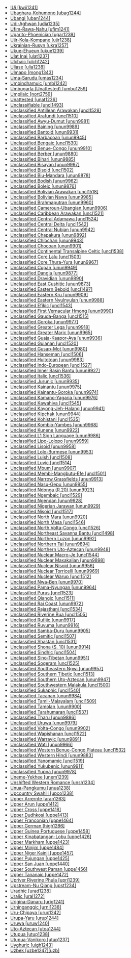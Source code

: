 - [!Ui [kwii1241]](tree/tuuu1241/kwii1241/md.ini)
- [Ubaghara-Kohumono [ubag1244]](tree/atla1278/volt1241/benu1247/delt1251/uppe1418/cent2027/nort2790/ubag1244/md.ini)
- [Ubangi [uban1244]](tree/atla1278/volt1241/nort3149/came1255/uban1244/md.ini)
- [Udi-Aghwan [udia1235]](tree/nakh1245/dagh1238/lezg1248/nucl1321/east2790/udia1235/md.ini)
- [Ufim-Rawa-Nahu [ufim1241]](tree/nucl1709/fini1244/fini1245/gusa1245/ufim1241/md.ini)
- [Ugarito-Phoenician [ugar1239]](tree/afro1255/semi1276/west2786/cent2236/nort3165/cana1267/ugar1239/md.ini)
- [Ujir-Kola-Kompane [ujir1238]](tree/aust1307/mala1545/aruu1241/ujir1238/md.ini)
- [Ukrainian-Rusyn [ukra1257]](tree/indo1319/clas1257/balt1263/slav1255/east1426/ukra1257/md.ini)
- [Ukue-Ehueun [ukue1239]](tree/atla1278/volt1241/benu1247/akpe1249/edoi1239/nort3183/osse1244/ukue1239/md.ini)
- [Ulat Inai [ulat1237]](tree/aust1307/mala1545/nunu1252/thre1238/amal1243/nort3221/ulat1237/md.ini)
- [Ulchaic [ulch1242]](tree/tung1282/orok1264/ulch1242/md.ini)
- [Uliase [ulia1238]](tree/aust1307/mala1545/nunu1252/piru1243/east2752/sole1243/sera1270/ulia1238/md.ini)
- [Ulmapo [mong1343]](tree/kera1258/mong1343/md.ini)
- [Uma-Sarudu [umas1234]](tree/aust1307/mala1545/cele1242/kail1255/nort2898/umas1234/md.ini)
- [Umbindhamuic [umbi1242]](tree/pama1250/pama1251/comp1236/nort3256/umbi1242/md.ini)
- [Umbugarla (Unattested) [umbu1259]](tree/unat1236/umbu1259/md.ini)
- [Umpilaic [nort2759]](tree/pama1250/pama1251/comp1236/nort3256/nort2759/md.ini)
- [Unattested [unat1236]](tree/unat1236/md.ini)
- [Unclassifiable [uncl1493]](tree/uncl1493/md.ini)
- [Unclassified Antillean Arawakan [uncl1528]](tree/araw1281/cari1281/anti1247/uncl1528/md.ini)
- [Unclassified Arafundi [uncl1510]](tree/araf1243/uncl1510/md.ini)
- [Unclassified Awyu-Dumut [unun9981]](tree/nucl1709/cent2116/awyu1265/grea1275/awyu1263/unun9981/md.ini)
- [Unclassified Baining [unun9989]](tree/bain1263/unun9989/md.ini)
- [Unclassified Bantoid [unun9931]](tree/atla1278/volt1241/benu1247/bant1294/unun9931/md.ini)
- [Unclassified Barbacoan [unun9945]](tree/barb1265/unun9945/md.ini)
- [Unclassified Bengaic [uncl1530]](tree/atla1278/volt1241/benu1247/bant1294/sout3152/narr1281/bant1295/sawa1251/beng1289/uncl1530/md.ini)
- [Unclassified Benue-Congo [unun9910]](tree/atla1278/volt1241/benu1247/unun9910/md.ini)
- [Unclassified Berber [unun9880]](tree/afro1255/berb1260/unun9880/md.ini)
- [Unclassified Bihari [unun9885]](tree/indo1319/clas1257/indo1320/indo1321/midd1375/cont1248/midl1245/shau1239/biha1245/unun9885/md.ini)
- [Unclassified Bisayan [unun9997]](tree/aust1307/mala1545/grea1284/cent2246/bisa1268/unun9997/md.ini)
- [Unclassified Bisoid [uncl1502]](tree/sino1245/burm1265/lolo1265/lolo1267/hani1249/biso1244/biso1241/uncl1502/md.ini)
- [Unclassified Biu-Mandara [unun9878]](tree/afro1255/chad1250/bium1280/unun9878/md.ini)
- [Unclassified Bodish [unun9962]](tree/sino1245/bodi1256/bodi1257/unun9962/md.ini)
- [Unclassified Boleic [unun9876]](tree/afro1255/chad1250/west2785/west2714/west2799/west2715/bole1261/unun9876/md.ini)
- [Unclassified Bolivian Arawakan [uncl1518]](tree/araw1281/sout3131/boli1260/uncl1518/md.ini)
- [Unclassified Bolivian Nawa [unun9985]](tree/pano1259/pano1256/main1279/pano1257/boli1261/unun9985/md.ini)
- [Unclassified Brahmaputran [unun9960]](tree/sino1245/brah1260/unun9960/md.ini)
- [Unclassified Cameroun-Ubangian [unun9906]](tree/atla1278/volt1241/nort3149/came1255/unun9906/md.ini)
- [Unclassified Caribbean Arawakan [uncl1521]](tree/araw1281/cari1281/uncl1521/md.ini)
- [Unclassified Central Adamawa [uncl1524]](tree/atla1278/volt1241/nort3149/came1255/samb1322/uncl1524/md.ini)
- [Unclassified Central Delta [uncl1542]](tree/atla1278/volt1241/benu1247/delt1251/cent2028/uncl1542/md.ini)
- [Unclassified Central Nubian [unun9942]](tree/nubi1251/cent2232/unun9942/md.ini)
- [Unclassified Chapakura [unun9892]](tree/chap1271/unun9892/md.ini)
- [Unclassified Chibchan [unun9943]](tree/chib1249/core1252/unun9943/md.ini)
- [Unclassified Chocoan [unun9901]](tree/choc1280/unun9901/md.ini)
- [Unclassified Continental Transalpine Celtic [uncl1538]](tree/indo1319/clas1257/celt1248/nucl1715/tgbc1234/cont1249/uncl1538/md.ini)
- [Unclassified Core Lalu [uncl1503]](tree/sino1245/burm1265/lolo1265/lolo1267/nili1235/liso1234/nucl1734/lisu1252/lalu1234/lalo1240/grea1292/core1258/uncl1503/md.ini)
- [Unclassified Core Thura-Yura [unun9967]](tree/pama1250/aran1266/thur1253/core1260/unun9967/md.ini)
- [Unclassified Cupan [unun9949]](tree/utoa1244/nort2953/cali1246/cupa1239/unun9949/md.ini)
- [Unclassified Dangla [unun9877]](tree/afro1255/chad1250/east2632/east2633/east2709/dang1275/dang1276/unun9877/md.ini)
- [Unclassified Dravidian [unun9890]](tree/drav1251/unun9890/md.ini)
- [Unclassified East Cushitic [unun9873]](tree/afro1255/cush1243/east2699/unun9873/md.ini)
- [Unclassified Eastern Beboid [uncl1497]](tree/atla1278/volt1241/benu1247/bant1294/sout3152/bebo1243/east2730/uncl1497/md.ini)
- [Unclassified Eastern Kru [unun9909]](tree/krua1234/east2415/unun9909/md.ini)
- [Unclassified Eastern Nyulnyulan [unun9988]](tree/nyul1248/east2381/unun9988/md.ini)
- [Unclassified Efikic [uncl1543]](tree/atla1278/volt1241/benu1247/delt1251/obol1242/nucl1838/cent2253/efik1244/uncl1543/md.ini)
- [Unclassified First Vernacular Hmong [unun9990]](tree/hmon1336/hmon1337/nucl1714/nucl1720/west2803/grea1295/chua1248/firs1234/huam1250/unun9990/md.ini)
- [Unclassified Gauda-Banga [uncl1515]](tree/indo1319/clas1257/indo1320/indo1321/midd1375/cont1248/indo1323/oriy1254/gaud1237/gaud1238/uncl1515/md.ini)
- [Unclassified Goroka [unun9977]](tree/nucl1709/kain1273/goro1272/unun9977/md.ini)
- [Unclassified Greater Lega [unun9918]](tree/atla1278/volt1241/benu1247/bant1294/sout3152/narr1281/east2731/nyan1317/unun9918/md.ini)
- [Unclassified Greater Maric [unun9965]](tree/pama1250/grea1282/unun9965/md.ini)
- [Unclassified Guaja-Kaapor-Ava [unun9936]](tree/tupi1275/east2909/mawe1252/awet1245/tupi1276/tupi1281/guaj1258/unun9936/md.ini)
- [Unclassified Guianan [uncl1520]](tree/cari1283/guia1242/uncl1520/md.ini)
- [Unclassified Gusap-Mot [unun9980]](tree/nucl1709/fini1244/fini1245/gusa1245/unun9980/md.ini)
- [Unclassified Hanseman [uncl1506]](tree/nucl1709/mada1298/croi1234/mabu1247/hans1243/uncl1506/md.ini)
- [Unclassified Huitotoan [unun9983]](tree/huit1251/unun9983/md.ini)
- [Unclassified Indo-European [uncl1527]](tree/indo1319/uncl1527/md.ini)
- [Unclassified Inner Basin Bantu [unun9927]](tree/atla1278/volt1241/benu1247/bant1294/sout3152/narr1281/cent2260/nort3376/inne1246/unun9927/md.ini)
- [Unclassified Italic [uncl1536]](tree/indo1319/clas1257/ital1284/uncl1536/md.ini)
- [Unclassified Jurunic [unun9935]](tree/tupi1275/east2909/yuru1262/unun9935/md.ini)
- [Unclassified Kainantu [unun9975]](tree/nucl1709/kain1273/kain1274/unun9975/md.ini)
- [Unclassified Kainantu-Goroka [unun9974]](tree/nucl1709/kain1273/unun9974/md.ini)
- [Unclassified Kamano-Yagaria [unun9976]](tree/nucl1709/kain1273/goro1272/nucl1760/nucl1756/kama1374/unun9976/md.ini)
- [Unclassified Kawahiva [uncl1545]](tree/tupi1275/east2909/mawe1252/awet1245/tupi1276/tupi1280/kawa1296/uncl1545/md.ini)
- [Unclassified Kayong-Jeh-Halang [unun9941]](tree/aust1305/bahn1264/nort3150/jehh1244/unun9941/md.ini)
- [Unclassified Kipchak [unun9944]](tree/turk1311/comm1245/kipc1240/kipc1239/unun9944/md.ini)
- [Unclassified Kohistani [uncl1535]](tree/indo1319/clas1257/indo1320/indo1321/midd1375/dard1244/nucl1819/kohi1251/uncl1535/md.ini)
- [Unclassified Kombio-Yambes [unun9968]](tree/nucl1708/komb1276/komb1271/unun9968/md.ini)
- [Unclassified Kunene [unun9922]](tree/atla1278/volt1241/benu1247/bant1294/sout3152/narr1281/cent2260/njil1234/sout3233/kune1234/unun9922/md.ini)
- [Unclassified L1 Sign Language [unun9986]](tree/sign1238/deaf1237/unun9986/md.ini)
- [Unclassified Lipo-Lolopo [unun9959]](tree/sino1245/burm1265/lolo1265/lolo1267/nili1235/liso1234/lipo1243/unun9959/md.ini)
- [Unclassified Lisoid [unun9958]](tree/sino1245/burm1265/lolo1265/lolo1267/nili1235/liso1234/unun9958/md.ini)
- [Unclassified Lolo-Burmese [unun9953]](tree/sino1245/burm1265/lolo1265/unun9953/md.ini)
- [Unclassified Luish [uncl1508]](tree/sino1245/brah1260/jing1259/sakk1239/uncl1508/md.ini)
- [Unclassified Luvic [uncl1514]](tree/indo1319/anat1257/luvo1234/luvo1235/luvi1234/uncl1514/md.ini)
- [Unclassified Mbum [unun9907]](tree/atla1278/volt1241/nort3149/came1255/mbum1257/unun9907/md.ini)
- [Unclassified Membi-Mangbutu-Efe [uncl1501]](tree/cent2225/memb1239/uncl1501/md.ini)
- [Unclassified Narrow Grassfields [unun9913]](tree/atla1278/volt1241/benu1247/bant1294/sout3152/wide1239/narr1282/unun9913/md.ini)
- [Unclassified Nasu-Gepu [unun9955]](tree/sino1245/burm1265/lolo1265/lolo1267/nili1235/sout3212/niso1234/nucl1739/nasu1236/nesu1234/nasu1237/unun9955/md.ini)
- [Unclassified Ndonga (R.20) [unun9923]](tree/atla1278/volt1241/benu1247/bant1294/sout3152/narr1281/cent2260/njil1234/sout3233/kune1234/cimb1239/ndon1253/unun9923/md.ini)
- [Unclassified Ngembaic [uncl1529]](tree/atla1278/volt1241/benu1247/bant1294/sout3152/wide1239/narr1282/mbam1249/sout3350/ngem1254/uncl1529/md.ini)
- [Unclassified Ngendan [unun9928]](tree/atla1278/volt1241/benu1247/bant1294/sout3152/narr1281/cent2260/nort3376/rive1266/ngir1248/ngir1250/ngom1276/abab1240/oldb1234/ngbe1239/ngen1255/unun9928/md.ini)
- [Unclassified Nigerian Jarawan [unun9929]](tree/atla1278/volt1241/benu1247/bant1294/sout3152/jara1262/nige1254/unun9929/md.ini)
- [Unclassified Nisoid [uncl1517]](tree/sino1245/burm1265/lolo1265/lolo1267/nili1235/sout3212/niso1234/uncl1517/md.ini)
- [Unclassified North Mara [unun9920]](tree/atla1278/volt1241/benu1247/bant1294/sout3152/narr1281/east2731/nort3203/grea1289/east2750/nyan1318/nort3227/unun9920/md.ini)
- [Unclassified North Masa [uncl1546]](tree/afro1255/chad1250/masa1323/nort3157/uncl1546/md.ini)
- [Unclassified North Volta-Congo [uncl1526]](tree/atla1278/volt1241/nort3149/uncl1526/md.ini)
- [Unclassified Northeast Savanna Bantu [uncl1498]](tree/atla1278/volt1241/benu1247/bant1294/sout3152/narr1281/east2731/nort3203/uncl1498/md.ini)
- [Unclassified Northern Luzon [unun9992]](tree/aust1307/mala1545/nort3238/unun9992/md.ini)
- [Unclassified Northern Tai [unun9894]](tree/taik1256/kamt1241/daic1238/daic1237/nort3326/nort3180/nort3189/unun9894/md.ini)
- [Unclassified Northern Uto-Aztecan [unun9948]](tree/utoa1244/nort2953/unun9948/md.ini)
- [Unclassified Nuclear Macro-Je [uncl1544]](tree/nucl1710/uncl1544/md.ini)
- [Unclassified Nuclear Maxakalian [unun9898]](tree/nucl1710/maxa1249/maxa1246/nucl1842/unun9898/md.ini)
- [Unclassified Nuclear Nisoid [unun9956]](tree/sino1245/burm1265/lolo1265/lolo1267/nili1235/sout3212/niso1234/nucl1739/unun9956/md.ini)
- [Unclassified Nuclear Torricelli [unun9969]](tree/nucl1708/unun9969/md.ini)
- [Unclassified Nuclear Warup [uncl1512]](tree/nucl1709/fini1244/fini1245/waru1269/nucl1777/uncl1512/md.ini)
- [Unclassified Nwa-Ben [unun9970]](tree/mand1469/east2697/sout3140/nwab1239/unun9970/md.ini)
- [Unclassified Pama-Nyungan [unun9964]](tree/pama1250/unun9964/md.ini)
- [Unclassified Purus [uncl1523]](tree/araw1281/sout3131/puru1269/puru1265/uncl1523/md.ini)
- [Unclassified Qiangic [uncl1511]](tree/sino1245/burm1265/naqi1236/qian1263/uncl1511/md.ini)
- [Unclassified Rai Coast [unun9972]](tree/nucl1709/mada1298/raic1241/unun9972/md.ini)
- [Unclassified Rajasthani [uncl1534]](tree/indo1319/clas1257/indo1320/indo1321/midd1375/cont1248/midl1245/apab1234/guja1255/raja1256/uncl1534/md.ini)
- [Unclassified Riverine Bua [uncl1505]](tree/atla1278/volt1241/nort3149/buak1234/adam1257/buan1246/uncl1505/md.ini)
- [Unclassified Rufijic [unun9917]](tree/atla1278/volt1241/benu1247/bant1294/sout3152/narr1281/east2731/rufi1235/rufi1236/unun9917/md.ini)
- [Unclassified Ruvuma [unun9916]](tree/atla1278/volt1241/benu1247/bant1294/sout3152/narr1281/east2731/rufi1235/ruvu1234/unun9916/md.ini)
- [Unclassified Samba-Duru [unun9905]](tree/atla1278/volt1241/nort3149/came1255/samb1322/samb1323/unun9905/md.ini)
- [Unclassified Semitic [uncl1507]](tree/afro1255/semi1276/uncl1507/md.ini)
- [Unclassified Shastan [uncl1531]](tree/shas1238/uncl1531/md.ini)
- [Unclassified Shona (S. 10) [unun9914]](tree/atla1278/volt1241/benu1247/bant1294/sout3152/narr1281/east2731/sout3387/shon1250/unun9914/md.ini)
- [Unclassified Sindhic [uncl1504]](tree/indo1319/clas1257/indo1320/indo1321/midd1375/cont1248/indo1324/sind1278/sind1279/uncl1504/md.ini)
- [Unclassified Sino-Tibetan [unun9951]](tree/sino1245/unun9951/md.ini)
- [Unclassified Sogeram [uncl1525]](tree/nucl1709/mada1298/kala1403/sout3148/soge1235/uncl1525/md.ini)
- [Unclassified Southeastern Ngwi [unun9957]](tree/sino1245/burm1265/lolo1265/lolo1267/nili1235/sout3212/unun9957/md.ini)
- [Unclassified Southern Tibetic [uncl1513]](tree/sino1245/bodi1256/bodi1257/oldm1245/tibe1276/late1253/sout3217/uncl1513/md.ini)
- [Unclassified Southern Uto-Aztecan [unun9947]](tree/utoa1244/sout3136/unun9947/md.ini)
- [Unclassified Southwestern Malakula [uncl1500]](tree/aust1307/mala1545/east2712/ocea1241/nort3195/cent2269/mala1539/west2871/peri1262/sout3240/uncl1500/md.ini)
- [Unclassified Sukaphic [uncl1540]](tree/taik1256/kamt1241/daic1238/daic1237/cent2251/wenm1239/sapa1255/sout3184/sout2743/shan1276/assa1264/uncl1540/md.ini)
- [Unclassified Tacanan [unun9984]](tree/pano1259/taca1255/unun9984/md.ini)
- [Unclassified Tamil-Malayalam [uncl1509]](tree/drav1251/sout3133/sout3138/tami1291/tami1292/tami1293/tami1294/tami1297/tami1298/uncl1509/md.ini)
- [Unclassified Tamolan [unun9900]](tree/ramu1234/goam1234/tamo1242/unun9900/md.ini)
- [Unclassified Tarahumaran [uncl1537]](tree/utoa1244/sout3136/tara1326/tara1321/uncl1537/md.ini)
- [Unclassified Tharu [unun9886]](tree/indo1319/clas1257/indo1320/indo1321/midd1375/cont1248/midl1245/shau1239/biha1245/thar1284/unun9886/md.ini)
- [Unclassified Uruwa [unun9979]](tree/nucl1709/fini1244/fini1245/uruw1240/unun9979/md.ini)
- [Unclassified Volta-Congo [unun9902]](tree/atla1278/volt1241/unun9902/md.ini)
- [Unclassified Wapishanan [uncl1522]](tree/araw1281/negr1239/mapi1253/wapi1252/uncl1522/md.ini)
- [Unclassified Warrayic [unun9891]](tree/gunw1250/west2432/warr1259/unun9891/md.ini)
- [Unclassified Wati [unun9966]](tree/pama1250/dese1234/wati1241/unun9966/md.ini)
- [Unclassified Western Benue-Congo Plateau [uncl1532]](tree/atla1278/volt1241/benu1247/benu1248/west2801/uncl1532/md.ini)
- [Unclassified Western Hindi [unun9883]](tree/indo1319/clas1257/indo1320/indo1321/midd1375/cont1248/midl1245/shau1239/indo1322/west2812/unun9883/md.ini)
- [Unclassified Yanomamic [uncl1519]](tree/yano1268/uncl1519/md.ini)
- [Unclassified Yukubenic [unun9911]](tree/atla1278/volt1241/benu1247/benu1248/yuku1244/unun9911/md.ini)
- [Unclassified Yupna [unun9978]](tree/nucl1709/fini1244/fini1245/yupn1242/unun9978/md.ini)
- [Uneme-Yekhee [unem1239]](tree/atla1278/volt1241/benu1247/akpe1249/edoi1239/nort3182/afen1234/unem1239/md.ini)
- [Unshifted Western Romance [unsh1234]](tree/indo1319/clas1257/ital1284/lati1262/lati1263/impe1234/roma1334/ital1285/west2813/unsh1234/md.ini)
- [Unua-Pangkumu [unua1238]](tree/aust1307/mala1545/east2712/ocea1241/nort3195/cent2269/mala1539/east2753/cent2315/unua1238/md.ini)
- [Upcountry Swahili [upco1238]](tree/pidg1258/swah1255/upco1238/md.ini)
- [Upper Arrernte [aran1263]](tree/pama1250/aran1266/aran1267/sout3384/aran1263/md.ini)
- [Upper Arun [uppe1412]](tree/sino1245/hima1249/maha1306/kira1253/east2719/uppe1412/md.ini)
- [Upper Cross [uppe1418]](tree/atla1278/volt1241/benu1247/delt1251/uppe1418/md.ini)
- [Upper Dudhkosi [uppe1413]](tree/sino1245/hima1249/maha1306/kira1253/uppe1413/md.ini)
- [Upper Franconian [uppe1464]](tree/indo1319/clas1257/germ1287/nort3152/west2793/high1289/high1286/midd1349/mode1258/uppe1464/md.ini)
- [Upper German [high1286]](tree/indo1319/clas1257/germ1287/nort3152/west2793/high1289/high1286/md.ini)
- [Upper Guinea Portuguese [uppe1458]](tree/indo1319/clas1257/ital1284/lati1262/lati1263/impe1234/roma1334/ital1285/west2813/shif1234/sout3183/west2838/gali1263/macr1272/uppe1458/md.ini)
- [Upper Kinabatangan-Lobu [uppe1426]](tree/aust1307/mala1545/nort3253/saba1285/sout3154/grea1293/pait1248/uppe1426/md.ini)
- [Upper Markham [uppe1423]](tree/aust1307/mala1545/east2712/ocea1241/west2818/nort3206/huon1245/mark1257/uppe1423/md.ini)
- [Upper Minjim [uppe1484]](tree/nucl1709/mada1298/raic1241/mind1258/uppe1484/md.ini)
- [Upper Niger Kainji [uppe1457]](tree/atla1278/volt1241/benu1247/kain1275/kain1276/uppe1457/md.ini)
- [Upper Pujungan [uppe1425]](tree/aust1307/mala1545/nort3253/nort3171/keny1280/high1288/uppe1425/md.ini)
- [Upper San Juan [uppe1440]](tree/choc1280/embe1258/sanj1278/uppe1440/md.ini)
- [Upper Southwest Paman [uppe1456]](tree/pama1250/pama1251/sout3141/uppe1456/md.ini)
- [Upper Tananaic [uppe1472]](tree/atha1245/atha1246/atha1247/cent2371/tana1299/tana1298/uppe1472/md.ini)
- [Upriver Riverine Phula [upri1239]](tree/sino1245/burm1265/lolo1265/lolo1267/nili1235/sout3212/rive1256/upri1239/md.ini)
- [Upstream-Nu Qiang [upst1234]](tree/sino1245/burm1265/naqi1236/qian1263/qian1264/upst1234/md.ini)
- [Uradhic [urad1238]](tree/pama1250/pama1251/nort2758/guda1246/nort3278/urad1238/md.ini)
- [Uralic [ural1272]](tree/ural1272/md.ini)
- [Urigina-Danaru [urig1241]](tree/nucl1709/mada1298/raic1241/peka1243/urig1241/md.ini)
- [Urninganggic [urni1238]](tree/giim1238/urni1238/md.ini)
- [Uru-Chipaya [uruc1242]](tree/uruc1242/md.ini)
- [Urupa-Yaru [urup1244]](tree/chap1271/more1263/wari1269/urup1244/md.ini)
- [Uruwa [uruw1240]](tree/nucl1709/fini1244/fini1245/uruw1240/md.ini)
- [Uto-Aztecan [utoa1244]](tree/utoa1244/md.ini)
- [Utupua [utup1238]](tree/aust1307/mala1545/east2712/ocea1241/temo1244/utup1237/utup1238/md.ini)
- [Utupua-Vanikoro [utup1237]](tree/aust1307/mala1545/east2712/ocea1241/temo1244/utup1237/md.ini)
- [Uyghuric [uigh1243]](tree/turk1311/comm1245/kipc1240/uygh1241/uygh1240/uigh1243/md.ini)
- [Uzbek [uzbe1247][uzb]](tree/turk1311/comm1245/kipc1240/uygh1241/uygh1240/uzbe1247/md.ini)
